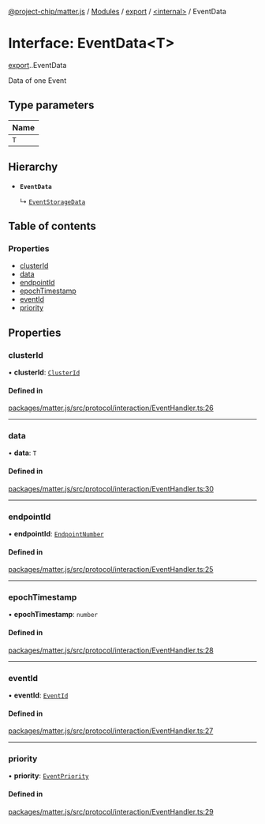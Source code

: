 [@project-chip/matter.js](../README.md) / [Modules](../modules.md) / [export](../modules/export.md) / [<internal\>](../modules/export._internal_.md) / EventData

# Interface: EventData<T\>

[export](../modules/export.md).[<internal>](../modules/export._internal_.md).EventData

Data of one Event

## Type parameters

| Name |
| :------ |
| `T` |

## Hierarchy

- **`EventData`**

  ↳ [`EventStorageData`](export._internal_.EventStorageData.md)

## Table of contents

### Properties

- [clusterId](export._internal_.EventData.md#clusterid)
- [data](export._internal_.EventData.md#data)
- [endpointId](export._internal_.EventData.md#endpointid)
- [epochTimestamp](export._internal_.EventData.md#epochtimestamp)
- [eventId](export._internal_.EventData.md#eventid)
- [priority](export._internal_.EventData.md#priority)

## Properties

### clusterId

• **clusterId**: [`ClusterId`](../modules/datatype_export.md#clusterid)

#### Defined in

[packages/matter.js/src/protocol/interaction/EventHandler.ts:26](https://github.com/project-chip/matter.js/blob/16d5b0d/packages/matter.js/src/protocol/interaction/EventHandler.ts#L26)

___

### data

• **data**: `T`

#### Defined in

[packages/matter.js/src/protocol/interaction/EventHandler.ts:30](https://github.com/project-chip/matter.js/blob/16d5b0d/packages/matter.js/src/protocol/interaction/EventHandler.ts#L30)

___

### endpointId

• **endpointId**: [`EndpointNumber`](../modules/datatype_export.md#endpointnumber)

#### Defined in

[packages/matter.js/src/protocol/interaction/EventHandler.ts:25](https://github.com/project-chip/matter.js/blob/16d5b0d/packages/matter.js/src/protocol/interaction/EventHandler.ts#L25)

___

### epochTimestamp

• **epochTimestamp**: `number`

#### Defined in

[packages/matter.js/src/protocol/interaction/EventHandler.ts:28](https://github.com/project-chip/matter.js/blob/16d5b0d/packages/matter.js/src/protocol/interaction/EventHandler.ts#L28)

___

### eventId

• **eventId**: [`EventId`](../modules/datatype_export.md#eventid)

#### Defined in

[packages/matter.js/src/protocol/interaction/EventHandler.ts:27](https://github.com/project-chip/matter.js/blob/16d5b0d/packages/matter.js/src/protocol/interaction/EventHandler.ts#L27)

___

### priority

• **priority**: [`EventPriority`](../enums/cluster_export.EventPriority.md)

#### Defined in

[packages/matter.js/src/protocol/interaction/EventHandler.ts:29](https://github.com/project-chip/matter.js/blob/16d5b0d/packages/matter.js/src/protocol/interaction/EventHandler.ts#L29)
